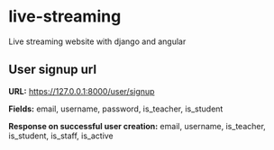 # live-streaming
Live streaming website with django and angular

## User signup url
**URL:** https://127.0.0.1:8000/user/signup

**Fields:** email, username, password, is_teacher, is_student

**Response on successful user creation:** email, username, is_teacher, is_student, is_staff, is_active
